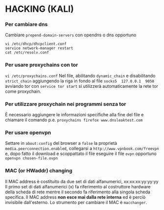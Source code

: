 # HACKING (KALI)

### Per cambiare dns
Cambiare `prepend-domain-servers` con opendns o dns opportuno
```shell
vi /etc/dhcp/dhcpclient.conf
service network-manager restart
cat /etc/resolv.conf
```

### Per usare proxychains con tor
`vi /etc/proxychains.conf`
Nel file, abilitando `dynamic_chain` e disabilitando `strict_chain` aggiungendo la riga in fondo al file `socks5  127.0.0.1  9050` avviando tor con `service tor start` si utilizzerà automaticamente la rete tor come proxychain.

### Per utilizzare proxychain nei programmi senza tor
È necessario aggiungere le informazioni specifiche alla fine del file e chiamare il comando p.e. `proxychains firefox www.dnsleaktest.com`

### Per usare openvpn
Settare in `about:config` del browser a `false` la proprietà `media.peerconnection.enabled`, collegarsi a `http://www.vpnbook.com/freevpn` e, dopo fatto il download e scoppattato il file eseguire il file `ovpn` opportuno `openvpn chosen-file.ovpn`

### MAC (or HWaddr) changing
Il MAC address è costituito da due set di dati alfanumerici, xx:xx:xx:yy:yy:yy  Il primo set di dati alfanumerici (x) fa riferimento al costruttore hardware della scheda di rete mentre il secondo fa riferimento alla singola scheda specifica. Il MAC address **non esce mai dalla rete interna** ed è perciò invisibile dall'esterno. Lo strumento per cambiare il MAC è `macchanger`.
